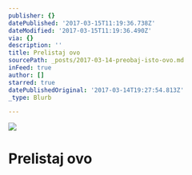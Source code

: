 ```yaml
---
publisher: {}
datePublished: '2017-03-15T11:19:36.738Z'
dateModified: '2017-03-15T11:19:36.490Z'
via: {}
description: ''
title: Prelistaj ovo
sourcePath: _posts/2017-03-14-preobaj-isto-ovo.md
inFeed: true
author: []
starred: true
datePublishedOriginal: '2017-03-14T19:27:54.813Z'
_type: Blurb

---
```

![](https://the-grid-user-content.s3-us-west-2.amazonaws.com/c3e50032-7e3b-4f89-b9d9-50649ad1ada4.jpg)

# Prelistaj ovo